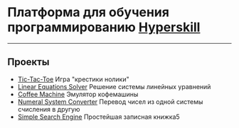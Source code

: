# Платформа для обучения программированию [Hyperskill](https://hyperskill.org)
***
## Проекты

* [Tic-Tac-Toe](https://hyperskill.org/projects/48) Игра "крестики нолики"  
* [Linear Equations Solver](https://hyperskill.org/projects/40) Решение системы линейных уравнений  
* [Coffee Machine](https://hyperskill.org/projects/33) Эмулятор кофемашины  
* [Numeral System Converter](https://hyperskill.org/projects/41) Перевод чисел из одной системы счисления в другую  
* [Simple Search Engine](https://hyperskill.org/projects/66) Простейшая записная книжка5  

